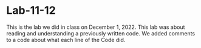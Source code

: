 # Lab-11-12
This is the lab we did in class on December 1, 2022. This lab was about reading and understanding a previously written code. We added comments to a code about what each line of the Code did. 
